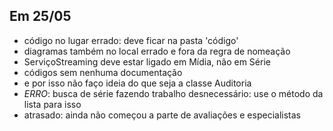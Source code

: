 ## Em 25/05

- código no lugar errado: deve ficar na pasta 'código'
- diagramas também no local errado e fora da regra de nomeação
- ServiçoStreaming deve estar ligado em Mídia, não em Série
- códigos sem nenhuma documentação
- e por isso não faço ideia do que seja a classe Auditoria
- *ERRO*: busca de série fazendo trabalho desnecessário: use o método da lista para isso
- atrasado: ainda não começou a parte de avaliações e especialistas
